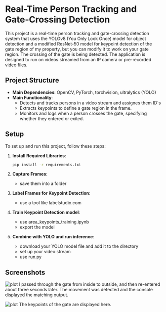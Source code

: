 # Real-Time Person Tracking and Gate-Crossing Detection

This project is a real-time person tracking and gate-crossing detection system that uses the YOLOv8 (You Only Look Once) model for object detection and a modified ResNet-50 model for keypoint detection of the gate region of my property, but  you can modify it to work on your gate region. The crossing of the gate is being detected. The application is designed to run on videos streamed from an IP camera or pre-recorded video files.

## Project Structure

- **Main Dependencies**: OpenCV, PyTorch, torchvision, ultralytics (YOLO)
- **Main Functionality**:
  - Detects and tracks persons in a video stream and assignes them ID's
  - Extracts keypoints to define a gate region in the frame.
  - Monitors and logs when a person crosses the gate, specifying whether they entered or exited.

## Setup

To set up and run this project, follow these steps:

1. **Install Required Libraries**:
   ```bash
   pip install -r requirements.txt

2. **Capture Frames**:
   - save them into a folder

3. **Label Frames for Keypoint Detection**:
   - use a tool like labelstudio.com

4. **Train Keypoint Detection model**:
   - use area_keypoints_training.ipynb
   - export the model

5. **Combine with YOLO and run inference**:
   - download your YOLO model file and add it to the directory
   - set up your video stream
   - use run.py


## Screenshots
![plot](./screenshots/picture1.png)
I passed through the gate from inside to outside, and then re-entered about three seconds later. The movement was detected and the console displayed the matching output.


![plot](./screenshots/picture2.png)
The keypoints of the gate are displayed here.

